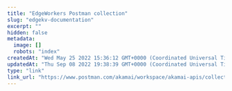 ```yaml
---
title: "EdgeWorkers Postman collection"
slug: "edgekv-documentation"
excerpt: ""
hidden: false
metadata: 
  image: []
  robots: "index"
createdAt: "Wed May 25 2022 15:36:12 GMT+0000 (Coordinated Universal Time)"
updatedAt: "Thu Sep 08 2022 19:38:39 GMT+0000 (Coordinated Universal Time)"
type: "link"
link_url: "https://www.postman.com/akamai/workspace/akamai-apis/collection/13085889-10b6ffa0-b947-4232-b70a-60bff7ef4d8e?ctx=documentation"
---
```


